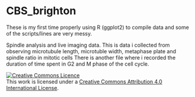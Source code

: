 # CBS_brighton
These is my first time properly using R (ggplot2) to compile data and some of the scripts/lines are very messy.

Spindle analysis and live imaging data.
This is data i collected from observing microtubule length, microtuble width, metaphase plate and spindle ratio in mitotic cells
There is another file where i recorded the duration of time spent in G2 and M phase of the cell cycle.

<a rel="license" href="http://creativecommons.org/licenses/by/4.0/"><img alt="Creative Commons Licence" style="border-width:0" src="https://i.creativecommons.org/l/by/4.0/88x31.png" /></a><br />This work is licensed under a <a rel="license" href="http://creativecommons.org/licenses/by/4.0/">Creative Commons Attribution 4.0 International License</a>.
